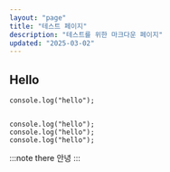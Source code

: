 ```yaml
---
layout: "page"
title: "테스트 페이지"
description: "테스트를 위한 마크다운 페이지"
updated: "2025-03-02"
---
```


## Hello

```js{1,+3,+1000}
console.log("hello");


console.log("hello");
console.log("hello");
console.log("hello");
```

:::note there
안녕
:::
